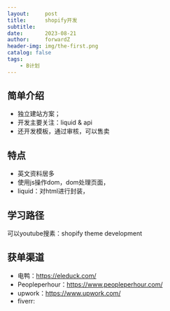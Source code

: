 ```yaml
---
layout:     post
title:      shopify开发
subtitle:   
date:       2023-08-21
author:     forwardZ
header-img: img/the-first.png
catalog: false
tags:
    - B计划
---
```


## 简单介绍
* 独立建站方案；
* 开发主要关注：liquid & api
* 还开发模板，通过审核，可以售卖

## 特点
* 英文资料居多
* 使用js操作dom，dom处理页面，
* liquid：对html进行封装，


## 学习路径
可以youtube搜素：shopify theme development

## 获单渠道
* 电鸭：https://eleduck.com/
* Peopleperhour：https://www.peopleperhour.com/
* upwork：https://www.upwork.com/
* fiverr: